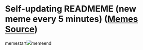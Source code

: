 # Self-updating READMEME (new meme every 5 minutes) ([Memes Source](https://bramses.notion.site/a49c1e962b7646879176ac3b327b6533?v=4d1eda54b170483cb03a40f257231764))

memestart![](https://www.notion.so/image/https%3A%2F%2Fs3-us-west-2.amazonaws.com%2Fsecure.notion-static.com%2Fadb69481-5981-4e5a-907e-76e1f6a00173%2F25CFBCB2-B8BB-423C-8723-E3749885FC3D.png?table=block&id=a8d4ab58-c477-4b42-94b9-c19e51c5c32b&cache=v2)memeend
